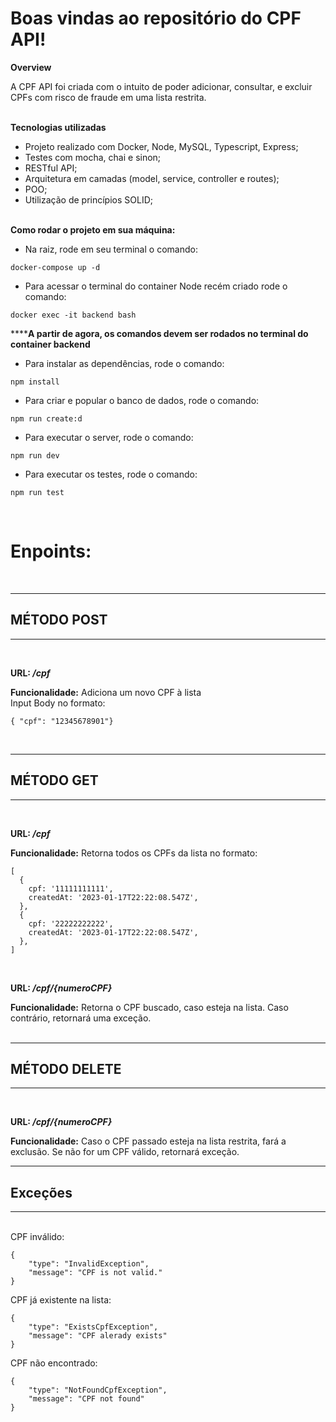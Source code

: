 # Boas vindas ao repositório do CPF API!



**Overview**

A CPF API foi criada com o intuito de poder adicionar, consultar, e excluir CPFs com risco de fraude em uma lista restrita.
<br><br>

**Tecnologias utilizadas**

- Projeto realizado com Docker, Node, MySQL, Typescript, Express;
- Testes com mocha, chai e sinon;
- RESTful API;
- Arquitetura em camadas (model, service, controller e routes);
- POO;
- Utilização de princípios SOLID;
<br><br>

**Como rodar o projeto em sua máquina:**

 - Na raiz, rode em seu terminal o comando:
 ```
 docker-compose up -d
 ```
 - Para acessar o terminal do container Node recém criado rode o comando:
 ```
 docker exec -it backend bash
 ```
 ******A partir de agora, os comandos devem ser rodados no terminal do container backend**
 <br>
 - Para instalar as dependências, rode o comando:
 ```
 npm install
 ```
 - Para criar e popular o banco de dados, rode o comando:
  ```
 npm run create:d
 ```
 - Para executar o server, rode o comando:
 ```
 npm run dev
 ```
 - Para executar os testes, rode o comando:
 ```
 npm run test
 ```
<br>

# Enpoints:
<br> 

-----
## MÉTODO POST
-----
<br> 

  **URL: _/cpf_**

  **Funcionalidade:** Adiciona um novo CPF à lista <br>
  Input Body no formato:
  ````
  { "cpf": "12345678901"}
  ````
<br>

-----
## MÉTODO GET
-----
<br> 

  **URL: _/cpf_**

  **Funcionalidade:** Retorna todos os CPFs da lista no formato:<br>
  ```
  [
    {
      cpf: '11111111111',
      createdAt: '2023-01-17T22:22:08.547Z',
    },
    {
      cpf: '22222222222',
      createdAt: '2023-01-17T22:22:08.547Z',
    },
  ]
  ```
  <br>
  
  **URL: _/cpf/{numeroCPF}_**

  **Funcionalidade:** Retorna o CPF buscado, caso esteja na lista. Caso contrário, retornará uma exceção.
  <br><br> 

-----
## MÉTODO DELETE
-----
<br> 

  **URL: _/cpf/{numeroCPF}_**

  **Funcionalidade:** Caso o CPF passado esteja na lista restrita, fará a exclusão. Se não for um CPF válido, retornará exceção.

-----
## Exceções
-----
<br>
CPF inválido:

````
{
	"type": "InvalidException",
	"message": "CPF is not valid."
}
````

CPF já existente na lista:

````
{
	"type": "ExistsCpfException",
	"message": "CPF alerady exists"
}
````

CPF não encontrado:
````
{
	"type": "NotFoundCpfException",
	"message": "CPF not found"
}
````